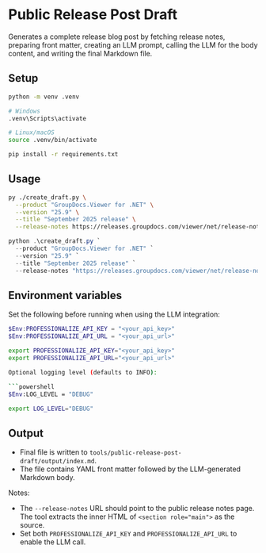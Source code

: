 # Public Release Post Draft

Generates a complete release blog post by fetching release notes, preparing front matter, creating an LLM prompt, calling the LLM for the body content, and writing the final Markdown file.

## Setup

```bash
python -m venv .venv

# Windows
.venv\Scripts\activate

# Linux/macOS
source .venv/bin/activate

pip install -r requirements.txt
```

## Usage

```bash
py ./create_draft.py \
  --product "GroupDocs.Viewer for .NET" \
  --version "25.9" \
  --title "September 2025 release" \
  --release-notes https://releases.groupdocs.com/viewer/net/release-notes/2025/groupdocs-viewer-for-net-25-9-release-notes/
```

```powershell
python .\create_draft.py `
  --product "GroupDocs.Viewer for .NET" `
  --version "25.9" `
  --title "September 2025 release" `
  --release-notes "https://releases.groupdocs.com/viewer/net/release-notes/2025/groupdocs-viewer-for-net-25-9-release-notes/"
```

## Environment variables

Set the following before running when using the LLM integration:

```powershell
$Env:PROFESSIONALIZE_API_KEY = "<your_api_key>"
$Env:PROFESSIONALIZE_API_URL = "<your_api_url>"
```

```bash
export PROFESSIONALIZE_API_KEY="<your_api_key>"
export PROFESSIONALIZE_API_URL="<your_api_url>"

Optional logging level (defaults to INFO):

```powershell
$Env:LOG_LEVEL = "DEBUG"
```

```bash
export LOG_LEVEL="DEBUG"
```

## Output

- Final file is written to `tools/public-release-post-draft/output/index.md`.
- The file contains YAML front matter followed by the LLM-generated Markdown body.

Notes:
- The `--release-notes` URL should point to the public release notes page. The tool extracts the inner HTML of `<section role="main">` as the source.
- Set both `PROFESSIONALIZE_API_KEY` and `PROFESSIONALIZE_API_URL` to enable the LLM call.
